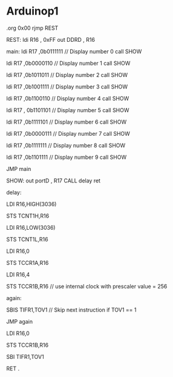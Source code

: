 # Arduinop1
.org 0x00
rjmp REST

REST:
ldi R16 , 0xFF
out DDRD , R16


main:
ldi R17 ,0b0111111 // Display number 0
call SHOW

ldi R17 ,0b0000110 // Display number 1
call SHOW

ldi R17 ,0b1011011 // Display number 2
call SHOW

ldi R17 ,0b1001111 // Display number 3
call SHOW

ldi R17 ,0b1100110 // Display number 4
call SHOW

ldi R17 , 0b1101101 // Display number 5
call SHOW

ldi R17 ,0b1111101 // Display number 6
call SHOW

ldi R17 ,0b0000111 // Display number 7
call SHOW

ldi R17 ,0b1111111 // Display number 8
call SHOW

ldi R17 ,0b1101111 // Display number 9
call SHOW

JMP main

SHOW:
out portD , R17
CALL delay
ret


delay:

LDI R16,HIGH(3036) 

STS TCNT1H,R16 

LDI R16,LOW(3036) 

STS TCNT1L,R16 

LDI R16,0

STS TCCR1A,R16 

LDI R16,4

STS TCCR1B,R16 // use internal clock with prescaler value = 256

again:

SBIS TIFR1,TOV1 // Skip next instruction if TOV1 == 1 

JMP again 

LDI R16,0

STS TCCR1B,R16 

SBI TIFR1,TOV1 

RET 
.
